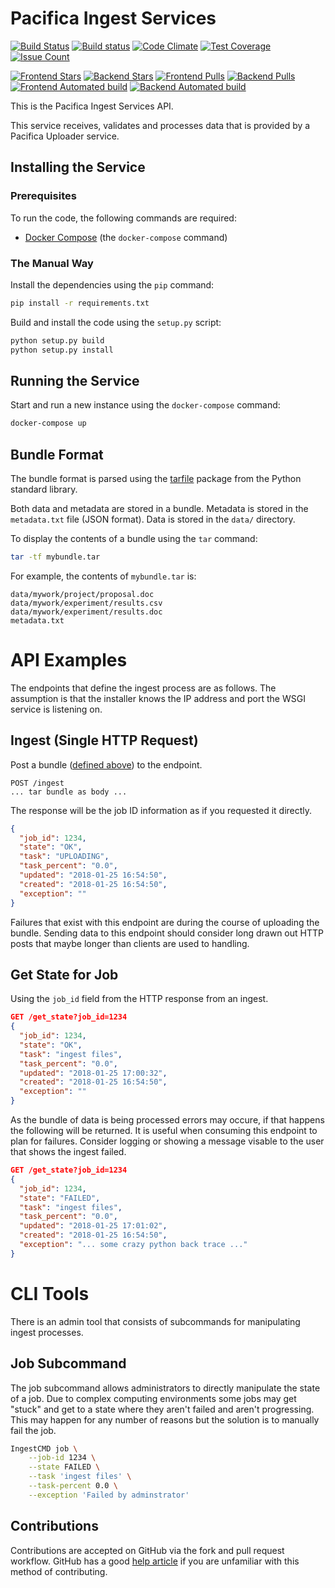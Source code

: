 # Pacifica Ingest Services

[![Build Status](https://travis-ci.org/pacifica/pacifica-ingest.svg?branch=master)](https://travis-ci.org/pacifica/pacifica-ingest)
[![Build status](https://ci.appveyor.com/api/projects/status/dhniln12ili29kgm?svg=true)](https://ci.appveyor.com/project/dmlb2000/pacifica-ingest)
[![Code Climate](https://codeclimate.com/github/pacifica/pacifica-ingest/badges/gpa.svg)](https://codeclimate.com/github/pacifica/pacifica-ingest)
[![Test Coverage](https://codeclimate.com/github/pacifica/pacifica-ingest/badges/coverage.svg)](https://codeclimate.com/github/pacifica/pacifica-ingest/coverage)
[![Issue Count](https://codeclimate.com/github/pacifica/pacifica-ingest/badges/issue_count.svg)](https://codeclimate.com/github/pacifica/pacifica-ingest)

[![Frontend Stars](https://img.shields.io/docker/stars/pacifica/ingest-frontend.svg?maxAge=2592000)](https://cloud.docker.com/swarm/pacifica/repository/docker/pacifica/ingest-frontend/general)
[![Backend Stars](https://img.shields.io/docker/stars/pacifica/ingest-backend.svg?maxAge=2592000)](https://cloud.docker.com/swarm/pacifica/repository/docker/pacifica/ingest-backend/general)
[![Frontend Pulls](https://img.shields.io/docker/pulls/pacifica/ingest-frontend.svg?maxAge=2592000)](https://cloud.docker.com/swarm/pacifica/repository/docker/pacifica/ingest-frontend/general)
[![Backend Pulls](https://img.shields.io/docker/pulls/pacifica/ingest-backend.svg?maxAge=2592000)](https://cloud.docker.com/swarm/pacifica/repository/docker/pacifica/ingest-backend/general)
[![Frontend Automated build](https://img.shields.io/docker/automated/pacifica/ingest-frontend.svg?maxAge=2592000)](https://cloud.docker.com/swarm/pacifica/repository/docker/pacifica/ingest-frontend/builds)
[![Backend Automated build](https://img.shields.io/docker/automated/pacifica/ingest-backend.svg?maxAge=2592000)](https://cloud.docker.com/swarm/pacifica/repository/docker/pacifica/ingest-backend/builds)

This is the Pacifica Ingest Services API.

This service receives, validates and processes data that is provided by a
Pacifica Uploader service.

## Installing the Service

### Prerequisites

To run the code, the following commands are required:

* [Docker Compose](https://github.com/docker/compose) (the `docker-compose`
  command)

### The Manual Way

Install the dependencies using the `pip` command:

```bash
pip install -r requirements.txt
```

Build and install the code using the `setup.py` script:

```bash
python setup.py build
python setup.py install
```

## Running the Service

Start and run a new instance using the `docker-compose` command:

```bash
docker-compose up
```

## Bundle Format

The bundle format is parsed using the [tarfile](https://docs.python.org/2/library/tarfile.html)
package from the Python standard library.

Both data and metadata are stored in a bundle. Metadata is stored in the
`metadata.txt` file (JSON format). Data is stored in the `data/` directory.

To display the contents of a bundle using the `tar` command:
```bash
tar -tf mybundle.tar
```

For example, the contents of `mybundle.tar` is:
```
data/mywork/project/proposal.doc
data/mywork/experiment/results.csv
data/mywork/experiment/results.doc
metadata.txt
```

# API Examples

The endpoints that define the ingest process are as follows. The assumption is that the installer
knows the IP address and port the WSGI service is listening on.

## Ingest (Single HTTP Request)

Post a bundle ([defined above](#bundle-format)) to the endpoint.

```
POST /ingest
... tar bundle as body ...
```

The response will be the job ID information as if you requested it directly.

```json
{
  "job_id": 1234,
  "state": "OK",
  "task": "UPLOADING",
  "task_percent": "0.0",
  "updated": "2018-01-25 16:54:50",
  "created": "2018-01-25 16:54:50",
  "exception": ""
}
```

Failures that exist with this endpoint are during the course of uploading the bundle.
Sending data to this endpoint should consider long drawn out HTTP posts that maybe
longer than clients are used to handling.

## Get State for Job

Using the `job_id` field from the HTTP response from an ingest.

```json
GET /get_state?job_id=1234
{
  "job_id": 1234,
  "state": "OK",
  "task": "ingest files",
  "task_percent": "0.0",
  "updated": "2018-01-25 17:00:32",
  "created": "2018-01-25 16:54:50",
  "exception": ""
}
```

As the bundle of data is being processed errors may occure, if that happens the following
will be returned. It is useful when consuming this endpoint to plan for failures. Consider
logging or showing a message visable to the user that shows the ingest failed.

```json
GET /get_state?job_id=1234
{
  "job_id": 1234,
  "state": "FAILED",
  "task": "ingest files",
  "task_percent": "0.0",
  "updated": "2018-01-25 17:01:02",
  "created": "2018-01-25 16:54:50",
  "exception": "... some crazy python back trace ..."
}
```

# CLI Tools

There is an admin tool that consists of subcommands for manipulating ingest processes.

## Job Subcommand

The job subcommand allows administrators to directly manipulate the state of a job. Due
to complex computing environments some jobs may get "stuck" and get to a state where
they aren't failed and aren't progressing. This may happen for any number of reasons but
the solution is to manually fail the job.

```sh
IngestCMD job \
    --job-id 1234 \
    --state FAILED \
    --task 'ingest files' \
    --task-percent 0.0 \
    --exception 'Failed by adminstrator'
```

## Contributions

Contributions are accepted on GitHub via the fork and pull request workflow.
GitHub has a good [help article](https://help.github.com/articles/using-pull-requests/)
if you are unfamiliar with this method of contributing.
